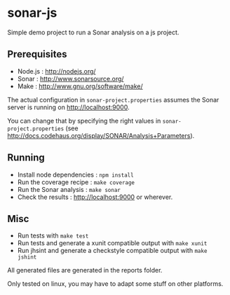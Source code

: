 # sonar-js

Simple demo project to run a Sonar analysis on a js project.

## Prerequisites
* Node.js : http://nodejs.org/
* Sonar : http://www.sonarsource.org/
* Make : http://www.gnu.org/software/make/

The actual configuration in ```sonar-project.properties``` assumes the Sonar server is running on [http://localhost:9000](http://localhost:9000).

You can change that by specifying the right values in ```sonar-project.properties``` (see http://docs.codehaus.org/display/SONAR/Analysis+Parameters).

## Running
* Install node dependencies : ```npm install```
* Run the coverage recipe : ```make coverage```
* Run the Sonar analysis : ```make sonar```
* Check the results : [http://localhost:9000](http://localhost:9000) or wherever.

## Misc
* Run tests with ```make test```
* Run tests and generate a xunit compatible output with ```make xunit```
* Run jhsint and generate a checkstyle compatible output with ```make jshint```

All generated files are generated in the reports folder.

Only tested on linux, you may have to adapt some stuff on other platforms.
